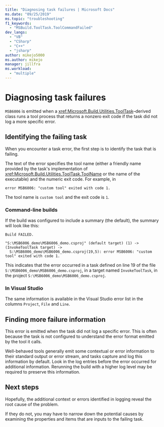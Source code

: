```yaml
---
title: "Diagnosing task failures | Microsoft Docs"
ms.date: "09/25/2019"
ms.topic: "troubleshooting"
f1_keywords:
  - "MSBuild.ToolTask.ToolCommandFailed"
dev_langs:
  - "VB"
  - "CSharp"
  - "C++"
  - "jsharp"
author: mikejo5000
ms.author: mikejo
manager: jillfra
ms.workload:
  - "multiple"
---
```

# Diagnosing task failures

`MSB6006` is emitted when a <xref:Microsoft.Build.Utilities.ToolTask>–derived class runs a tool process that returns a nonzero exit code if the task did not log a more specific error.

## Identifying the failing task

When you encounter a task error, the first step is to identify the task that is failing.

The text of the error specifies the tool name (either a friendly name provided by the task's implementation of <xref:Microsoft.Build.Utilities.ToolTask.ToolName> or the name of the executable) and the numeric exit code. For example, in

```text
error MSB6006: "custom tool" exited with code 1.
```

The tool name is `custom tool` and the exit code is `1`.

### Command-line builds

If the build was configured to include a summary (the default), the summary will look like this:

```text
Build FAILED.

"S:\MSB6006_demo\MSB6006_demo.csproj" (default target) (1) ->
(InvokeToolTask target) ->
  S:\MSB6006_demo\MSB6006_demo.csproj(19,5): error MSB6006: "custom tool" exited with code 1.
```

This indicates that the error occurred in a task defined on line 19 of the file `S:\MSB6006_demo\MSB6006_demo.csproj`, in a target named `InvokeToolTask`, in the project `S:\MSB6006_demo\MSB6006_demo.csproj`.

### In Visual Studio

The same information is available in the Visual Studio error list in the columns `Project`, `File` and `Line`.

## Finding more failure information

This error is emitted when the task did not log a specific error. This is often because the task is not configured to understand the error format emitted by the tool it calls.

Well-behaved tools generally emit some contextual or error information to their standard output or error stream, and tasks capture and log this information by default. Look in the log entries before the error occurred for additional information. Rerunning the build with a higher log level may be required to preserve this information.

## Next steps

Hopefully, the additional context or errors identified in logging reveal the root cause of the problem.

If they do not, you may have to narrow down the potential causes by examining the properties and items that are inputs to the failing task.
